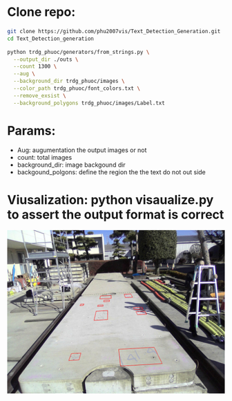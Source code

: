 # Clone repo:
```bash
git clone https://github.com/phu2007vis/Text_Detection_Generation.git
cd Text_Detection_generation
```
```bash
python trdg_phuoc/generators/from_strings.py \
  --output_dir ./outs \
  --count 1300 \
  --aug \
  --background_dir trdg_phuoc/images \
  --color_path trdg_phuoc/font_colors.txt \
  --remove_exsist \
  --background_polygons trdg_phuoc/images/Label.txt

```

# Params:
-  Aug: augumentation the output images or not
- count: total images
- background_dir: image backgound dir
- backgound_polgons: define the region the the text do not out side



# Viusalization: python visaualize.py to assert the output format is correct
![Sample Output](sample.png)